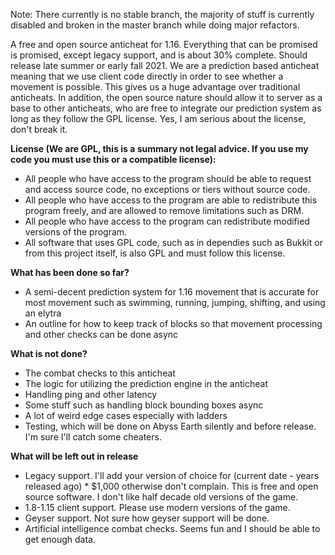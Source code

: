 Note: There currently is no stable branch, the majority of stuff is currently disabled and broken in the master branch while doing major refactors.

A free and open source anticheat for 1.16. Everything that can be promised is promised, except legacy support, and is
about 30% complete. Should release late summer or early fall 2021. We are a prediction based anticheat meaning that we
use client code directly in order to see whether a movement is possible. This gives us a huge advantage over traditional
anticheats. In addition, the open source nature should allow it to server as a base to other anticheats, who are free to
integrate our prediction system as long as they follow the GPL license. Yes, I am serious about the license, don't break
it.

**License (We are GPL, this is a summary not legal advice. If you use my code you must use this or a compatible
license):**

- All people who have access to the program should be able to request and access source code, no exceptions or tiers
  without source code.
- All people who have access to the program are able to redistribute this program freely, and are allowed to remove
  limitations such as DRM.
- All people who have access to the program can redistribute modified versions of the program.
- All software that uses GPL code, such as in dependies such as Bukkit or from this project itself, is also GPL and must
  follow this license.

**What has been done so far?**

- A semi-decent prediction system for 1.16 movement that is accurate for most movement such as swimming, running,
  jumping, shifting, and using an elytra
- An outline for how to keep track of blocks so that movement processing and other checks can be done async

**What is not done?**

- The combat checks to this anticheat
- The logic for utilizing the prediction engine in the anticheat
- Handling ping and other latency
- Some stuff such as handling block bounding boxes async
- A lot of weird edge cases especially with ladders
- Testing, which will be done on Abyss Earth silently and before release. I'm sure I'll catch some cheaters.

**What will be left out in release**

- Legacy support. I'll add your version of choice for (current date - years released ago) * $1,000 otherwise don't
  complain. This is free and open source software. I don't like half decade old versions of the game.
- 1.8-1.15 client support. Please use modern versions of the game.
- Geyser support. Not sure how geyser support will be done.
- Artificial intelligence combat checks. Seems fun and I should be able to get enough data.
